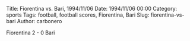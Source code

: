 Title: Fiorentina vs. Bari, 1994/11/06
Date: 1994/11/06 00:00
Category: sports
Tags: football, football scores, Fiorentina, Bari
Slug: fiorentina-vs-bari
Author: carbonero


Fiorentina 2 - 0 Bari
